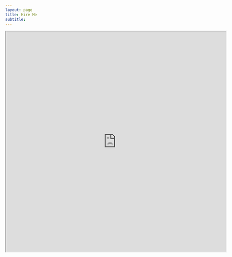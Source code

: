 ```yaml
---
layout: page
title: Hire Me
subtitle:
---
```


<iframe src="https://drive.google.com/file/d/1cFJAfDfNXlJfk9VHrYlRK6iN4o2YztqG/preview" width="700" height="700"></iframe>
